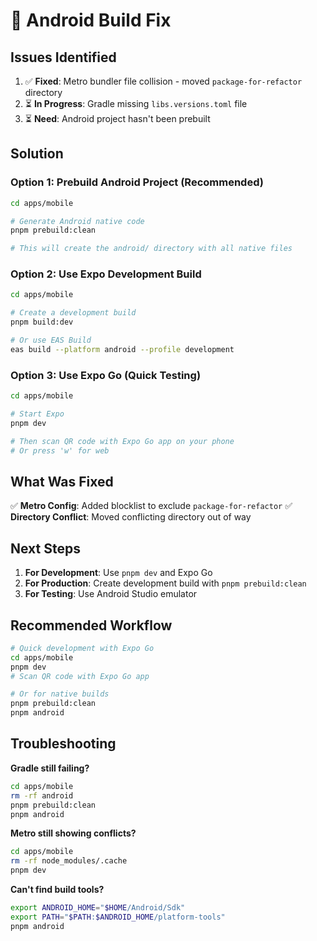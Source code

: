 # 🔧 Android Build Fix

## Issues Identified

1. ✅ **Fixed**: Metro bundler file collision - moved `package-for-refactor` directory
2. ⏳ **In Progress**: Gradle missing `libs.versions.toml` file
3. ⏳ **Need**: Android project hasn't been prebuilt

## Solution

### Option 1: Prebuild Android Project (Recommended)

```bash
cd apps/mobile

# Generate Android native code
pnpm prebuild:clean

# This will create the android/ directory with all native files
```

### Option 2: Use Expo Development Build

```bash
cd apps/mobile

# Create a development build
pnpm build:dev

# Or use EAS Build
eas build --platform android --profile development
```

### Option 3: Use Expo Go (Quick Testing)

```bash
cd apps/mobile

# Start Expo
pnpm dev

# Then scan QR code with Expo Go app on your phone
# Or press 'w' for web
```

## What Was Fixed

✅ **Metro Config**: Added blocklist to exclude `package-for-refactor`
✅ **Directory Conflict**: Moved conflicting directory out of way

## Next Steps

1. **For Development**: Use `pnpm dev` and Expo Go
2. **For Production**: Create development build with `pnpm prebuild:clean`
3. **For Testing**: Use Android Studio emulator

## Recommended Workflow

```bash
# Quick development with Expo Go
cd apps/mobile
pnpm dev
# Scan QR code with Expo Go app

# Or for native builds
pnpm prebuild:clean
pnpm android
```

## Troubleshooting

**Gradle still failing?**
```bash
cd apps/mobile
rm -rf android
pnpm prebuild:clean
pnpm android
```

**Metro still showing conflicts?**
```bash
cd apps/mobile
rm -rf node_modules/.cache
pnpm dev
```

**Can't find build tools?**
```bash
export ANDROID_HOME="$HOME/Android/Sdk"
export PATH="$PATH:$ANDROID_HOME/platform-tools"
pnpm android
```
